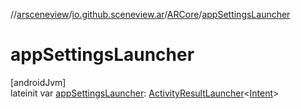 //[arsceneview](../../../index.md)/[io.github.sceneview.ar](../index.md)/[ARCore](index.md)/[appSettingsLauncher](app-settings-launcher.md)

# appSettingsLauncher

[androidJvm]\
lateinit var [appSettingsLauncher](app-settings-launcher.md): [ActivityResultLauncher](https://developer.android.com/reference/kotlin/androidx/activity/result/ActivityResultLauncher.html)&lt;[Intent](https://developer.android.com/reference/kotlin/android/content/Intent.html)&gt;
